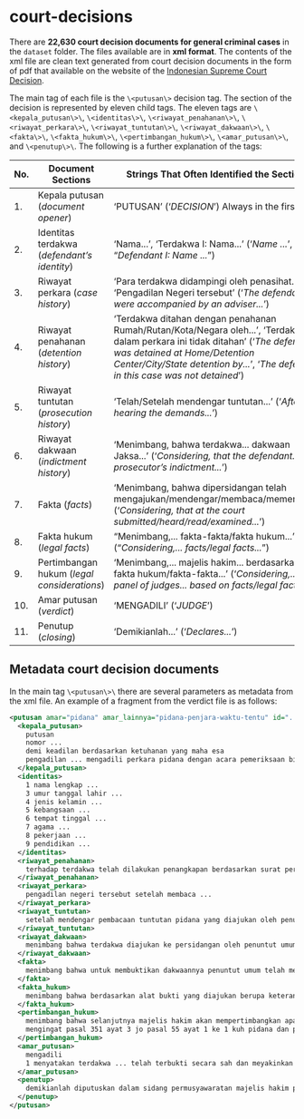 # court-decisions

There are **22,630 court decision documents for general criminal cases** in the `dataset` folder. The files available are in **xml format**. The contents of the xml file are clean text generated from court decision documents in the form of pdf that available on the website of the [Indonesian Supreme Court Decision](https://putusan3.mahkamahagung.go.id/).

The main tag of each file is the `\<putusan\>` decision tag. The section of the decision is represented by eleven child tags. The eleven tags are `\<kepala_putusan\>\`, `\<identitas\>\`, `\<riwayat_penahanan\>\`, `\<riwayat_perkara\>\`, `\<riwayat_tuntutan\>\`, `\<riwayat_dakwaan\>\`, `\<fakta\>\`, `\<fakta_hukum\>\`, `\<pertimbangan_hukum\>\`, `\<amar_putusan\>\`, and `\<penutup\>\`. The following is a further explanation of the tags:

| No. | Document Sections | Strings That Often Identified the Sections |
| --- | --- | --- |
| 1. | Kepala putusan (*document opener*) | ‘PUTUSAN’ (‘*DECISION*’) Always in the first line |
| 2. | Identitas terdakwa (*defendant’s identity*) | ‘Nama...’, ‘Terdakwa I: Nama...’ (‘*Name ...*’, “*Defendant I: Name ...*”) |
| 3. | Riwayat perkara (*case history*) | ‘Para terdakwa didampingi oleh penasihat...’, ‘Pengadilan Negeri tersebut’ (‘*The defendants were accompanied by an adviser...*’) |
| 4. | Riwayat penahanan (*detention history*) | ‘Terdakwa ditahan dengan penahanan Rumah/Rutan/Kota/Negara oleh...’, ‘Terdakwa dalam perkara ini tidak ditahan’ (‘*The defendant was detained at Home/Detention Center/City/State detention by...*’, ‘*The defendant in this case was not detained*’) |
| 5. | Riwayat tuntutan (*prosecution history*) | ‘Telah/Setelah mendengar tuntutan...’ (‘*After hearing the demands...*’) |
| 6. | Riwayat dakwaan (*indictment history*) | ‘Menimbang, bahwa terdakwa... dakwaan Jaksa...’ (‘*Considering, that the defendant... the prosecutor’s indictment...*’) |
| 7. | Fakta (*facts*) | ‘Menimbang, bahwa dipersidangan telah mengajukan/mendengar/membaca/memeriksa...’ (‘*Considering, that at the court submitted/heard/read/examined...*’) |
| 8. | Fakta hukum (*legal facts*) | “Menimbang,... fakta-fakta/fakta hukum...” (“*Considering,... facts/legal facts...*”) |
| 9. | Pertimbangan hukum (*legal considerations*) | ‘Menimbang,... majelis hakim... berdasarkan fakta hukum/fakta-fakta...’ (‘*Considering,... the panel of judges... based on facts/legal facts...*’) |
| 10. | Amar putusan (*verdict*) | ‘MENGADILI’ (‘*JUDGE*’) |
| 11. | Penutup (*closing*) | ‘Demikianlah...’  (‘*Declares...*’) |


## Metadata court decision documents

In the main tag `\<putusan\>\` there are several parameters as metadata from the xml file. An example of a fragment from the verdict file is as follows:

```xml
<putusan amar="pidana" amar_lainnya="pidana-penjara-waktu-tentu" id="..." klasifikasi="pidana-umum" lama_hukuman="1650" lembaga_peradilan="pn-..." provinsi="jabar" status="berkekuatan-hukum-tetap" sub_klasifikasi="..." url="https://putusan3.mahkamahagung.go.id/direktori/putusan/....html">
  <kepala_putusan>
    putusan
    nomor ...
    demi keadilan berdasarkan ketuhanan yang maha esa
    pengadilan ... mengadili perkara pidana dengan acara pemeriksaan biasa dalam tingkat pertama menjatuhkan putusan sebagai berikut dalam perkara
  </kepala_putusan>
  <identitas>
    1 nama lengkap ...
    3 umur tanggal lahir ...
    4 jenis kelamin ...
    5 kebangsaan ...
    6 tempat tinggal ...
    7 agama ...
    8 pekerjaan ...
    9 pendidikan ...
  </identitas>
  <riwayat_penahanan>
    terhadap terdakwa telah dilakukan penangkapan berdasarkan surat perintah penangkapan ...
  </riwayat_penahanan>
  <riwayat_perkara>
    pengadilan negeri tersebut setelah membaca ...
  </riwayat_perkara>
  <riwayat_tuntutan>
    setelah mendengar pembacaan tuntutan pidana yang diajukan oleh penuntut umum yang pada pokoknya sebagai berikut ...
  </riwayat_tuntutan>
  <riwayat_dakwaan>
    menimbang bahwa terdakwa diajukan ke persidangan oleh penuntut umum didakwa berdasarkan surat dakwaan sebagai berikut ...
  </riwayat_dakwaan>
  <fakta>
    menimbang bahwa untuk membuktikan dakwaannya penuntut umum telah mengajukan saksi saksi sebagai berikut ...
  </fakta>
  <fakta_hukum>
    menimbang bahwa berdasarkan alat bukti yang diajukan berupa keterangan saksi surat dan keterangan terdakwa yang dihubungkan dengan barang bukti yang diajukan dalam perkara ini diperoleh fakta fakta hukum sebagai berikut ...
  </fakta_hukum>
  <pertimbangan_hukum>
    menimbang bahwa selanjutnya majelis hakim akan mempertimbangkan apakah berdasarkan fakta fakta hukum tersebut diatas terdakwa dapat dinyatakan ...
    mengingat pasal 351 ayat 3 jo pasal 55 ayat 1 ke 1 kuh pidana dan pasal 363 ayat 1 ke 4 kuh pidana undang undang ri no 8 tahun 1981 tentang kitab undang undang hukum acara pidana kuhap serta peraturan lain yang berkenaan dengan perkara ini
  </pertimbangan_hukum>
  <amar_putusan>
    mengadili
    1 menyatakan terdakwa ... telah terbukti secara sah dan meyakinkan bersalah melakukan tindak pidana penganiayaan yang mengakibatkan mati dan pencurian dalam keadaan memberatkan yang dilakukan secara bersama sama ...
  </amar_putusan>
  <penutup>
    demikianlah diputuskan dalam sidang permusyawaratan majelis hakim pengadilan negeri ...
  </penutup>
</putusan>
```
